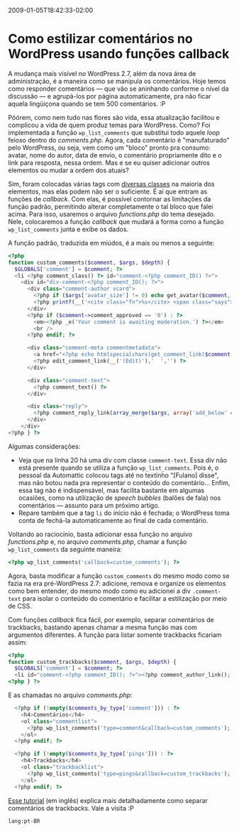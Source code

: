 2009-01-05T18:42:33-02:00
# Como estilizar comentários no WordPress usando funções callback

A mudança mais visível no WordPress 2.7, além da nova área de administração, é a maneira como se manipula os comentários. Hoje temos como responder comentários — que vão se aninhando conforme o nível da discussão — e agrupá-los por página automaticamente, pra não ficar aquela lingüiçona quando se tem 500 comentários. :P

Póórem, como nem tudo nas flores são vida, essa atualização facilitou e complicou a vida de quem produz temas para WordPress. Como? Foi implementada a função `wp_list_comments` que substitui todo aquele _loop_ feioso dentro do _comments.php_. Agora, cada comentário é "manufaturado" pelo WordPress, ou seja, vem como um "bloco" pronto pra consumo: avatar, nome do autor, data de envio, o comentário propriamente dito e o link para resposta, nessa ordem. Mas e se eu quiser adicionar outros elementos ou mudar a ordem dos atuais?

Sim, foram colocadas várias tags com [diversas classes](http://codex.wordpress.org/Migrating_Plugins_and_Themes_to_2.7/Enhanced_Comment_Display#CSS_Styling) na maioria dos elementos, mas elas podem não ser o suficiente. É aí que entram as funções de _callback_. Com elas, é possível contornar as limitações da função padrão, permitindo alterar completamente o tal bloco que falei acima. Para isso, usaremos o arquivo _functions.php_ do tema desejado. Nele, colocaremos a função _callback_ que mudará a forma como a função `wp_list_comments` junta e exibe os dados.

A função padrão, traduzida em miúdos, é a mais ou menos a seguinte:

```php
<?php
function custom_comments($comment, $args, $depth) {
  $GLOBALS['comment'] = $comment; ?>
  <li <?php comment_class() ?> id="comment-<?php comment_ID() ?>">
    <div id="div-comment-<?php comment_ID(); ?>">
      <div class="comment-author vcard">
        <?php if ($args['avatar_size'] != 0) echo get_avatar($comment, $args['avatar_size'], $default); ?>
        <?php printf(__('<cite class="fn">%s</cite> <span class="says">says:</span>'), get_comment_author_link()) ?>
      </div>
      <?php if ($comment->comment_approved == '0') : ?>
        <em><?php _e('Your comment is awaiting moderation.') ?></em>
        <br />
      <?php endif; ?>

      <div class="comment-meta commentmetadata">
        <a href="<?php echo htmlspecialchars(get_comment_link($comment->comment_ID)) ?>"><?php printf(__('%1$s at %2$s'), get_comment_date(),  get_comment_time()) ?></a>
        <?php edit_comment_link(__('(Edit)'),'  ','') ?>
      </div>

      <div class="comment-text">
        <?php comment_text() ?>
      </div>

      <div class="reply">
        <?php comment_reply_link(array_merge($args, array('add_below' => 'div-comment', 'depth' => $depth, 'max_depth' => $args['max_depth']))) ?>
      </div>
    </div>
<?php } ?>
```

Algumas considerações:

- Veja que na linha 20 há uma div com classe `comment-text`. Essa div não está presente quando se utiliza a função `wp_list_comments`. Pois é, o pessoal da Automattic colocou tags até no textinho "[Fulano] disse", mas não botou nada pra representar o conteúdo do comentário... Enfim, essa tag não é indispensável, mas facilita bastante em algumas ocasiões, como na utilização de _speech bubbles_ (balões de fala) nos comentários — assunto para um próximo artigo.
- Repare também que a tag `li` do início não é fechada; o WordPress toma conta de fechá-la automaticamente ao final de cada comentário.

Voltando ao raciocínio, basta adicionar essa função no arquivo _functions.php_ e, no arquivo _comments.php_, chamar a função `wp_list_comments` da seguinte maneira:

```php
<?php wp_list_comments('callback=custom_comments'); ?>
```

Agora, basta modificar a função `custom_comments` do mesmo modo como se fazia na era pré-WordPress 2.7: adicione, remova e organize os elementos como bem entender, do mesmo modo como eu adicionei a div `.comment-text` para isolar o conteúdo do comentário e facilitar a estilização por meio de CSS.

Com funções _callback_ fica fácil, por exemplo, separar comentários de trackbacks, bastando apenas chamar a mesma função mas com argumentos diferentes. A função para listar somente trackbacks ficariam assim:

```php
<?php
function custom_trackbacks($comment, $args, $depth) {
  $GLOBALS['comment'] = $comment; ?>
  <li id="comment-<?php comment_ID(); ?>"><?php comment_author_link(); ?>
<?php } ?>
```

E as chamadas no arquivo _comments.php_:

```php
  <?php if (!empty($comments_by_type['comment'])) : ?>
    <h4>Comentários</h4>
    <ol class="commentlist">
      <?php wp_list_comments('type=comment&callback=custom_comments'); ?>
    </ol>
  <?php endif; ?>

  <?php if (!empty($comments_by_type['pings'])) : ?>
    <h4>Trackbacks</h4>
    <ol class="trackbacklist">
      <?php wp_list_comments('type=pings&callback=custom_trackbacks'); ?>
    </ol>
  <?php endif; ?>
```

[Esse tutorial](http://sivel.net/2008/10/wp-27-comment-separation/) (em inglês) explica mais detalhadamente como separar comentários de trackbacks. Vale a visita :P

`lang:pt-BR`
